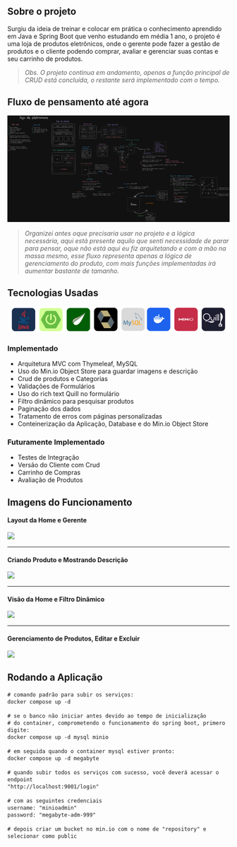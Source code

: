 
## **Sobre o projeto**

Surgiu da ideia de treinar e colocar em prática o conhecimento aprendido em Java e Spring Boot que venho estudando em média 1 ano, o projeto é uma loja de produtos eletrônicos, onde o gerente pode fazer a gestão de produtos e o cliente podendo comprar, avaliar e gerenciar suas contas e seu carrinho de produtos.

> *Obs. O projeto continua em andamento, apenas a função principal de CRUD está concluída, o restante será implementado com o tempo.*

## **Fluxo de pensamento até agora**

<img src="readme-files/planejamento-megabyte.png">

> *Organizei antes oque precisaria usar no projeto e a lógica necessária, aqui está presente aquilo que senti necessidade de parar para pensar, oque não está aqui eu fiz arquitetando e com a mão na massa mesmo, esse fluxo representa apenas a lógica de gerenciamento do produto, com mais funções implementadas irá aumentar bastante de tamanho.*

## **Tecnologias Usadas**

<img src="readme-files/tecnologias-final.png" style="max-height: 60px;">

### Implementado
- Arquitetura MVC com Thymeleaf, MySQL
- Uso do Min.io Object Store para guardar imagens e descrição
- Crud de produtos e Categorias
- Validações de Formulários
- Uso do rich text Quill no formulário 
- Filtro dinâmico para pesquisar produtos
- Paginação dos dados
- Tratamento de erros com páginas personalizadas
- Conteinerização da Aplicação, Database e do Min.io Object Store

### Futuramente Implementado
- Testes de Integração
- Versão do Cliente com Crud
- Carrinho de Compras
- Avaliação de Produtos

## **Imagens do Funcionamento**

 #### Layout da Home e Gerente
 
<img src="readme-files/megabyte-1.gif" style="max-height: 300px;" >

---

#### Criando Produto e Mostrando Descrição

<img src="readme-files/megabyte-2.gif" style="max-height: 300px;">

---

#### Visão da Home e Filtro Dinâmico

<img src="readme-files/megabyte-3.gif" style="max-height: 300px;">

---

#### Gerenciamento de Produtos, Editar e Excluir

<img src="readme-files/megabyte-4.gif" style="max-height: 300px;">

## **Rodando a Aplicação**

```shell
# comando padrão para subir os serviços: 
docker compose up -d

# se o banco não iniciar antes devido ao tempo de inicialização 
# do container, comprometendo o funcionamento do spring boot, primero digite: 
docker compose up -d mysql minio

# em seguida quando o container mysql estiver pronto:
docker compose up -d megabyte

# quando subir todos os serviços com sucesso, você deverá acessar o endpoint
"http://localhost:9001/login"

# com as seguintes credenciais
username: "minioadmin"
password: "megabyte-adm-999"

# depois criar um bucket no min.io com o nome de "repository" e selecionar como public
```